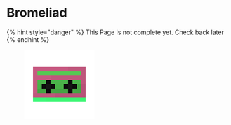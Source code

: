# Bromeliad

{% hint style="danger" %}
This Page is not complete yet. Check back later
{% endhint %}

<figure><img src="https://github.com/ItsMePok/PFE/blob/wikiAssets/cassette/cassette_bromeliad.png?raw=true" alt=""><figcaption></figcaption></figure>
